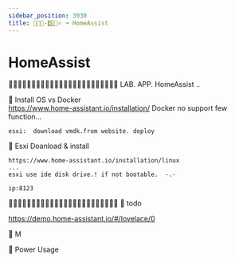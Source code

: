 ```yaml
---
sidebar_position: 3930
title: 🎪🎪🎪-5️⃣💠⭐️ ➜ HomeAssist
---
```


# HomeAssist


🔵🔵🔵🔵🔵🔵🔵🔵🔵🔵🔵🔵🔵🔵🔵🔵🔵🔵🔵🔵🔵🔵🔵🔵 LAB. APP. HomeAssist ..

🔵 Install OS vs Docker  
    https://www.home-assistant.io/installation/
    Docker no support few function...

    esxi:  download vmdk.from website. deploy 


🔵 Esxi Doanload  & install

    https://www.home-assistant.io/installation/linux
    ...
    esxi use ide disk drive.! if not bootable.  -.-

    ip:8123



🔵🔵🔵🔵🔵🔵🔵🔵🔵🔵🔵🔵🔵🔵🔵🔵🔵🔵🔵🔵🔵🔵🔵🔵
🔵 todo

https://demo.home-assistant.io/#/lovelace/0


🔵 M





🔵 Power Usage 


